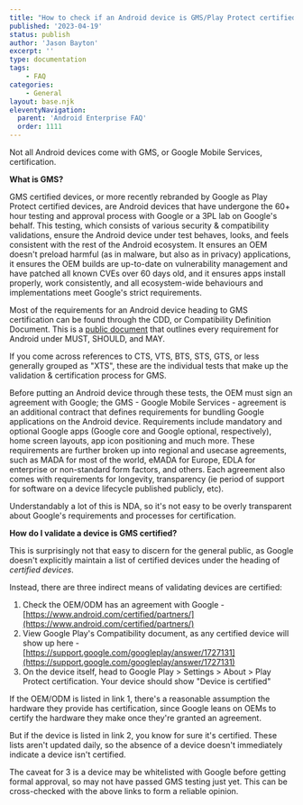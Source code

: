```yaml
---
title: "How to check if an Android device is GMS/Play Protect certified?"
published: '2023-04-19'
status: publish
author: 'Jason Bayton'
excerpt: ''
type: documentation
tags: 
    - FAQ
categories:
    - General
layout: base.njk
eleventyNavigation:
  parent: 'Android Enterprise FAQ'
  order: 1111
--- 
```

Not all Android devices come with GMS, or Google Mobile Services, certification. 

**What is GMS?**

GMS certified devices, or more recently rebranded by Google as Play Protect certified devices, are Android devices that have undergone the 60+ hour testing and approval process with Google or a 3PL lab on Google's behalf. This testing, which consists of various security & compatibility validations, ensure the Android device under test behaves, looks, and feels consistent with the rest of the Android ecosystem. It ensures an OEM doesn't preload harmful (as in malware, but also as in privacy) applications, it ensures the OEM builds are up-to-date on vulnerability management and have patched all known CVEs over 60 days old, and it ensures apps install properly, work consistently, and all ecosystem-wide behaviours and implementations meet Google's strict requirements. 

Most of the requirements for an Android device heading to GMS certification can be found through the CDD, or Compatibility Definition Document. This is a [public document](https://source.android.com/docs/compatibility/cdd) that outlines every requirement for Android under MUST, SHOULD, and MAY. 

If you come across references to CTS, VTS, BTS, STS, GTS, or less generally grouped as "XTS", these are the individual tests that make up the validation & certification process for GMS.

Before putting an Android device through these tests, the OEM must sign an agreement with Google; the GMS - Google Mobile Services - agreement is an additional contract that defines requirements for bundling Google applications on the Android device. Requirements include mandatory and optional Google apps (Google core and Google optional, respectively), home screen layouts, app icon positioning and much more. These requirements are further broken up into regional and usecase agreements, such as MADA for most of the world, eMADA for Europe, EDLA for enterprise or non-standard form factors, and others. Each agreement also comes with requirements for longevity, transparency (ie period of support for software on a device lifecycle published publicly, etc).

Understandably a lot of this is NDA, so it's not easy to be overly transparent about Google's requirements and processes for certification.

**How do I validate a device is GMS certified?**

This is surprisingly not that easy to discern for the general public, as Google doesn't explicitly maintain a list of certified devices under the heading of _certified devices_.

Instead, there are three indirect means of validating devices are certified:

1. Check the OEM/ODM has an agreement with Google - [https://www.android.com/certified/partners/](https://www.android.com/certified/partners/)
2. View Google Play's Compatibility document, as any certified device will show up here - [https://support.google.com/googleplay/answer/1727131](https://support.google.com/googleplay/answer/1727131)
3. On the device itself, head to Google Play > Settings > About > Play Protect certification. Your device should show "Device is certified"

If the OEM/ODM is listed in link 1, there's a reasonable assumption the hardware they provide has certification, since Google leans on OEMs to certify the hardware they make once they're granted an agreement.

But if the device is listed in link 2, you know for sure it's certified. These lists aren't updated daily, so the absence of a device doesn't immediately indicate a device isn't certified. 

The caveat for 3 is a device may be whitelisted with Google before getting formal approval, so may not have passed GMS testing just yet. This can be cross-checked with the above links to form a reliable opinion.